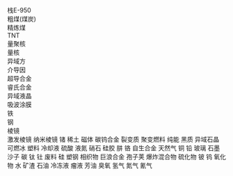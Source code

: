 栈E-950  
粗煤(煤炭)  
精炼煤  
TNT  
量聚核  
量核  
异域方  
介导因  
超导合金  
睿氏合金  
异域液晶  
吸波涂膜  
铁  
钢  
棱镜  
激发棱镜
纳米棱镜
锗
稀土
磁体
碳钨合金
裂变质
聚变燃料
纯能
黑质
异域石晶
可燃冰
塑料
冷却液
硫酸
液氮
硝石
硅胶
肼
铬
自生合金
天然气
铜
铅
玻璃
石墨
沙子
碳
钛
钍
废料
硅
塑钢
相织物
巨浪合金
孢子荚
爆炸混合物
硫化物
铍
钨
氧化物
水
矿渣
石油
冷冻液
瘤液
芳油
臭氧
氢气
氮气
氰气





